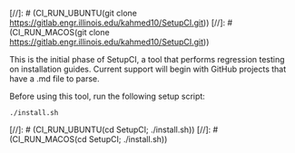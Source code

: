 [//]: # (CI_RUN_UBUNTU(git clone https://gitlab.engr.illinois.edu/kahmed10/SetupCI.git))
[//]: # (CI_RUN_MACOS(git clone https://gitlab.engr.illinois.edu/kahmed10/SetupCI.git))

This is the initial phase of SetupCI, a tool that performs regression testing on installation guides. Current support will begin with GitHub projects that have a .md file to parse.

Before using this tool, run the following setup script:
```
./install.sh
```
[//]: # (CI_RUN_UBUNTU(cd SetupCI; ./install.sh))
[//]: # (CI_RUN_MACOS(cd SetupCI; ./install.sh))
